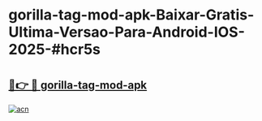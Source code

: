 # gorilla-tag-mod-apk-Baixar-Gratis-Ultima-Versao-Para-Android-IOS-2025-#hcr5s

# <h2><a href="https://ainizakaria.my?title=gorilla-tag-mod-apk&ref=22M">🔗👉 🔴 gorilla-tag-mod-apk</a></h2>

[![acn](https://github.com/user-attachments/assets/0f9c940e-d8b0-45ae-aac7-cd30a18b3e1c)](https://ainizakaria.my?title=gorilla-tag-mod-apk&ref=22M)

